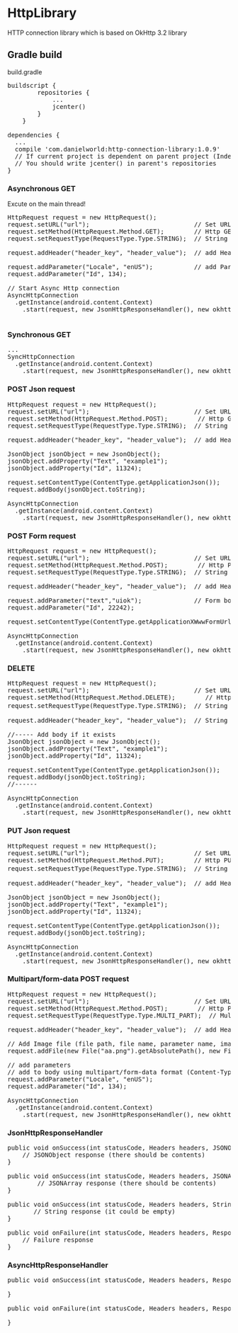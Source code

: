 # HttpLibrary
HTTP connection library which is based on OkHttp 3.2 library

## Gradle build
build.gradle
<pre>
buildscript {
		repositories {
			...
			jcenter()
		}
	}

dependencies {
  ...
  compile 'com.danielworld:http-connection-library:1.0.9'
  // If current project is dependent on parent project (Indeed, there is parent project)
  // You should write jcenter() in parent's repositories
}
</pre>

### Asynchronous GET
Excute on the main thread!
<pre>
HttpRequest request = new HttpRequest();
request.setURL("url");                            // Set URL
request.setMethod(HttpRequest.Method.GET);        // Http GET method
request.setRequestType(RequestType.Type.STRING);  // String request type

request.addHeader("header_key", "header_value");  // add Header

request.addParameter("Locale", "enUS");           // add Parameter
request.addParameter("Id", 134);

// Start Async Http connection 
AsyncHttpConnection
  .getInstance(android.content.Context)
    .start(request, new JsonHttpResponseHandler(), new okhttp3.Intercepter);

</pre>

### Synchronous GET
<pre>
...
SyncHttpConnection
  .getInstance(android.content.Context)
    .start(request, new JsonHttpResponseHandler(), new okhttp3.Intercepter);
</pre>

### POST Json request
<pre>
HttpRequest request = new HttpRequest();
request.setURL("url");                            // Set URL
request.setMethod(HttpRequest.Method.POST);        // Http GET method
request.setRequestType(RequestType.Type.STRING);  // String request type

request.addHeader("header_key", "header_value");  // add Header

JsonObject jsonObject = new JsonObject();
jsonObject.addProperty("Text", "example1");
jsonObject.addProperty("Id", 11324);

request.setContentType(ContentType.getApplicationJson());   // Content-type (required)
request.addBody(jsonObject.toString);                       // add body	(required)

AsyncHttpConnection
  .getInstance(android.content.Context)
    .start(request, new JsonHttpResponseHandler(), new okhttp3.Intercepter);
</pre>

### POST Form request
<pre>
HttpRequest request = new HttpRequest();
request.setURL("url");                            // Set URL
request.setMethod(HttpRequest.Method.POST);        // Http POST method
request.setRequestType(RequestType.Type.STRING);  // String request type

request.addHeader("header_key", "header_value");  // add Header

request.addParameter("text","uiok");              // Form body
request.addParameter("Id", 22242);

request.setContentType(ContentType.getApplicationXWwwFormUrlencoded());   // Content-type (required)

AsyncHttpConnection
  .getInstance(android.content.Context)
    .start(request, new JsonHttpResponseHandler(), new okhttp3.Intercepter);
</pre>

### DELETE
<pre>
HttpRequest request = new HttpRequest();
request.setURL("url");                            // Set URL
request.setMethod(HttpRequest.Method.DELETE);        // Http DELETE method
request.setRequestType(RequestType.Type.STRING);  // String request 타입

request.addHeader("header_key", "header_value");  // String request type

//----- Add body if it exists
JsonObject jsonObject = new JsonObject();
jsonObject.addProperty("Text", "example1");
jsonObject.addProperty("Id", 11324);

request.setContentType(ContentType.getApplicationJson());   // Content-type 
request.addBody(jsonObject.toString);                       // add body
//------

AsyncHttpConnection
  .getInstance(android.content.Context)
    .start(request, new JsonHttpResponseHandler(), new okhttp3.Intercepter);
</pre>

### PUT Json request
<pre>
HttpRequest request = new HttpRequest();
request.setURL("url");                            // Set URL
request.setMethod(HttpRequest.Method.PUT);        // Http PUT method
request.setRequestType(RequestType.Type.STRING);  // String request 타입

request.addHeader("header_key", "header_value");  // add Header

JsonObject jsonObject = new JsonObject();
jsonObject.addProperty("Text", "example1");
jsonObject.addProperty("Id", 11324);

request.setContentType(ContentType.getApplicationJson());   // Content-type
request.addBody(jsonObject.toString);                       // add body

AsyncHttpConnection
  .getInstance(android.content.Context)
    .start(request, new JsonHttpResponseHandler(), new okhttp3.Intercepter);
</pre>

### Multipart/form-data POST request
<pre>
HttpRequest request = new HttpRequest();
request.setURL("url");                            // Set URL
request.setMethod(HttpRequest.Method.POST);        // Http POST method
request.setRequestType(RequestType.Type.MULTI_PART);  // Multi-part request type

request.addHeader("header_key", "header_value");  // add Header

// Add Image file (file path, file name, parameter name, image content-type)
request.addFile(new File("aa.png").getAbsolutePath(), new File("aa.png").getName(), "parameterName", ContentType.getApplicationOctetStream());

// add parameters
// add to body using multipart/form-data format (Content-Type = text/plain) in multipart/form-data task
request.addParameter("Locale", "enUS"); 
request.addParameter("Id", 134);

AsyncHttpConnection
  .getInstance(android.content.Context)
    .start(request, new JsonHttpResponseHandler(), new okhttp3.Intercepter);
</pre>

### JsonHttpResponseHandler
<pre>
public void onSuccess(int statusCode, Headers headers, JSONObject response) {
	// JSONObject response (there should be contents)
}

public void onSuccess(int statusCode, Headers headers, JSONArray response) {
        // JSONArray response (there should be contents)
}

public void onSuccess(int statusCode, Headers headers, String response) {
       // String response (it could be empty)
}

public void onFailure(int statusCode, Headers headers, ResponseBody responseBody){
	// Failure response
}
</pre>

### AsyncHttpResponseHandler
<pre>
public void onSuccess(int statusCode, Headers headers, ResponseBody responseBody) {
       
}

public void onFailure(int statusCode, Headers headers, ResponseBody responseBody){
	
}
</pre>
